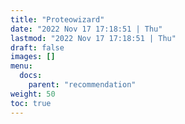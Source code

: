 ```yaml
---
title: "Proteowizard"
date: "2022 Nov 17 17:18:51 | Thu"
lastmod: "2022 Nov 17 17:18:51 | Thu"
draft: false
images: []
menu:
  docs:
    parent: "recommendation"
weight: 50
toc: true
---
```

